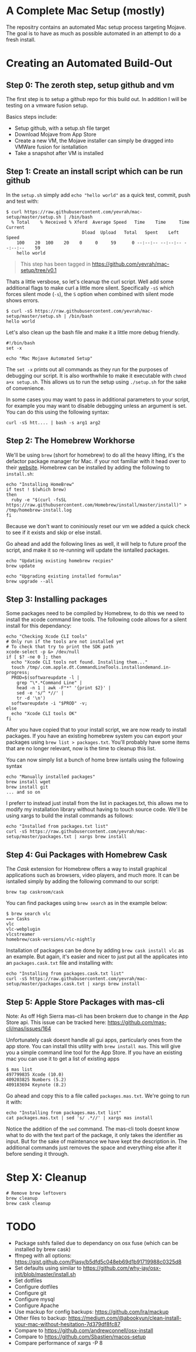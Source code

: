 A Complete Mac Setup (mostly)
=============================

The repositry contains an automated Mac setup process targeting Mojave. The goal is to have as much as possible automated in an attempt to do a fresh install.



Creating an Automated Build-Out
===============================

## Step 0: The zeroth step, setup github and vm

The first step is to setup a github repo for this build out. In addition I will be testing on a vmware fusion setup.

Basics steps include:

  * Setup github, with a setup.sh file target
  * Download Mojave from App Store
  * Create a new VM, the Mojave installer can simply be dragged into VMWare fusion for isntallation
  * Take a snapshot after VM is installed

## Step 1: Create an install script which can be run github

In the `setup.sh` simply add `echo "hello world"` as a quick test, commit, push and test with:

    $ curl https://raw.githubusercontent.com/yevrah/mac-setup/master/setup.sh | /bin/bash
      % Total    % Received % Xferd  Average Speed   Time    Time     Time  Current
                                 Dload  Upload   Total   Spent    Left  Speed
        100    20  100    20    0     0     59      0 --:--:-- --:--:-- --:--:--    59
        hello world

> This step has been tagged in https://github.com/yevrah/mac-setup/tree/v0.1

Thats a little versbose, so let's cleanup the curl script. Well add some additional flags to make curl a little more silent. Specifically `-sS` which forces silent mode (`-s`), the `S` option when combined with silent mode shows errors.

    $ curl -sS https://raw.githubusercontent.com/yevrah/mac-setup/master/setup.sh | /bin/bash
    hello world

Let's also clean up the bash file and make it a little more debug friendly.

    #!/bin/bash
    set -x

    echo "Mac Mojave Automated Setup"

The `set -x` prints out all commands as they run for the purposes of debugging our script. It is also worthwhile to make it executable with `chmod a+x setup.sh`. This allows us to run the setup using `./setup.sh` for the sake of convenience.

In some cases you may want to pass in additional parameters to your script, for example you may want to disable debugging unless an argument is set. You can do this using the following syntax:

    curl -sS htt.... | bash -s arg1 arg2

## Step 2: The Homebrew Workhorse

We'll be using `brew` (short for homebrew) to do all the heavy lifting, it's the defactor package manager for Mac. if your not familiar with it head over to their [website](https://docs.brew.sh/). Homebrew can be installed by adding the following to `install.sh`:

    echo "Installing HomeBrew"
    if test ! $(which brew)
    then
      ruby -e "$(curl -fsSL https://raw.githubusercontent.com/Homebrew/install/master/install)" > /tmp/homebrew-install.log
    fi

Because we don't want to coniniously reset our vm we added a quick check to see if it exists and skip or else install.



Go ahead and add the following lines as well, it will help to future proof the script, and make it so re-running will update the isntalled packages.


    echo "Updating existing homebrew recpies"
    brew update

    echo "Upgrading existing installed formulas"
    brew upgrade --all

## Step 3: Installing packages

Some packages need to be compiled by Homebrew, to do this we need to install the xcode command line tools. The following code allows for a silent install for this dependancy:


    echo "Checking Xcode CLI tools"
    # Only run if the tools are not installed yet
    # To check that try to print the SDK path
    xcode-select -p &> /dev/null
    if [ $? -ne 0 ]; then
      echo "Xcode CLI tools not found. Installing them..."
      touch /tmp/.com.apple.dt.CommandLineTools.installondemand.in-progress;
      PROD=$(softwareupdate -l |
        grep "\*.*Command Line" |
        head -n 1 | awk -F"*" '{print $2}' |
        sed -e 's/^ *//' |
        tr -d '\n')
      softwareupdate -i "$PROD" -v;
    else
      echo "Xcode CLI tools OK"
    fi

After you have copied that to your install script, we are now ready to install packages. If you have an existing homebrew system you can export your packages using `brew list > packages.txt`. You'll probably have some items that are no longer relevant, now is the time to cleanup this list.

You can now simply list a bunch of home brew isntalls using the following syntax

    echo "Manually installed packages"
    brew install wget
    brew install git
    ... and so on

I preferr to instead just install from the list in packages.txt, this allows me to modify my installation library without having to touch source code. We'll be using xargs to build the install commands as follows:

    echo "Installed from packages.txt list"
    curl -sS https://raw.githubusercontent.com/yevrah/mac-setup/master/packages.txt | xargs brew install


## Step 4: Gui Packages with Homebrew Cask

The *Cask* extension for Homebrew offers a way to install graphical applications such as browsers, video players, and much more. It can be isntalled simply by adding the following command to our script:

    brew tap caskroom/cask

You can find packages using `brew search` as in the example below:

    $ brew search vlc
    ==> Casks
    vlc
    vlc-webplugin
    vlcstreamer
    homebrew/cask-versions/vlc-nightly

Installation of packages can be done by adding `brew cask install vlc` as an example. But again, it's easier and nicer to just put all the applicates into an `packages.cask.txt` file and installing with:

    
    echo "Installing from packages.cask.txt list"
    curl -sS https://raw.githubusercontent.com/yevrah/mac-setup/master/packages.cask.txt | xargs brew install

## Step 5: Apple Store Packages with mas-cli

Note: As off High Sierra mas-cli has been brokern due to change in the App Store api. This issue can be tracked here: https://github.com/mas-cli/mas/issues/164

Unfortunately cask doesnt handle all gui apps, particularly ones from the app store. You can install this utility with `brew install mas`. This will give you a simple command line tool for the App Store. If you have an existing mac you can use it to get a list of existing apps

    $ mas list
    497799835 Xcode (10.0)
    409203825 Numbers (5.2)
    409183694 Keynote (8.2)

Go ahead and copy this to a file called `packages.mas.txt`. We're going to run it with:

    echo "Installing from packages.mas.txt list"
    cat packages.mas.txt | sed 's/ .*//' | xargs mas install

Notice the addition of the `sed` command. The mas-cli tools doesnt know what to do with the text part of the package, it only takes the identifier as input. But for the sake of maintenance we have kept the description in. The additional commands just removes the space and everything else after it before sending it through.

    
# Step X: Cleanup

    # Remove brew leftovers
    brew cleanup
    brew cask cleanup
    
# TODO

* Package sshfs failed due to dependancy on osx fuse (which can be installed by brew cask)
* ffmpeg with all options: https://gist.github.com/Piasy/b5dfd5c048eb69d1b91719988c0325d8
* Set defaults using similar to https://github.com/why-jay/osx-init/blob/master/install.sh
* Set dotfiles
* Configure dotfiles
* Configure git
* Configure mysql
* Configure Apache
* Use mackup for config backups: https://github.com/lra/mackup
* Other files to backup: https://medium.com/@abookyun/clean-install-your-mac-without-hesitation-7d379df8fc87
* Compare to https://github.com/andrewconnell/osx-install
* Compare to https://github.com/Sbastien/macos-setup
* Compare performance of xargs -P 8
